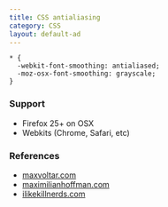 ```yaml
---
title: CSS antialiasing
category: CSS
layout: default-ad
---
```


    * {
      -webkit-font-smoothing: antialiased;
      -moz-osx-font-smoothing: grayscale;
    }

### Support

 * Firefox 25+ on OSX
 * Webkits (Chrome, Safari, etc)

### References

 * [maxvoltar.com](http://maxvoltar.com/archive/-webkit-font-smoothing)
 * [maximilianhoffman.com](http://maximilianhoffmann.com/posts/better-font-rendering-on-osx)
 * [ilikekillnerds.com](http://ilikekillnerds.com/2010/12/a-solution-to-stop-font-face-fonts-looking-bold-on-mac-browsers/)
